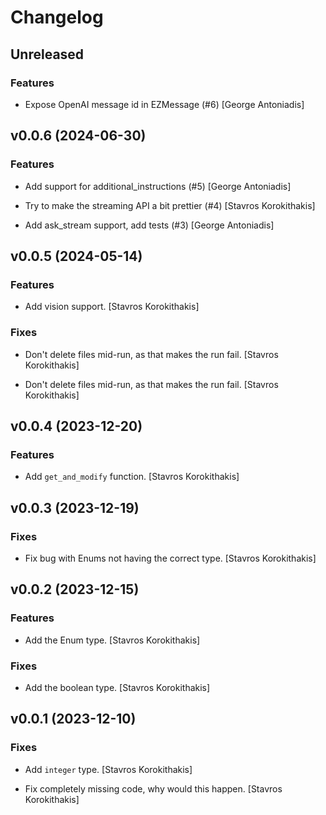 # Changelog


## Unreleased

### Features

* Expose OpenAI message id in EZMessage (#6) [George Antoniadis]


## v0.0.6 (2024-06-30)

### Features

* Add support for additional_instructions (#5) [George Antoniadis]

* Try to make the streaming API a bit prettier (#4) [Stavros Korokithakis]

* Add ask_stream support, add tests (#3) [George Antoniadis]


## v0.0.5 (2024-05-14)

### Features

* Add vision support. [Stavros Korokithakis]

### Fixes

* Don't delete files mid-run, as that makes the run fail. [Stavros Korokithakis]

* Don't delete files mid-run, as that makes the run fail. [Stavros Korokithakis]


## v0.0.4 (2023-12-20)

### Features

* Add `get_and_modify` function. [Stavros Korokithakis]


## v0.0.3 (2023-12-19)

### Fixes

* Fix bug with Enums not having the correct type. [Stavros Korokithakis]


## v0.0.2 (2023-12-15)

### Features

* Add the Enum type. [Stavros Korokithakis]

### Fixes

* Add the boolean type. [Stavros Korokithakis]


## v0.0.1 (2023-12-10)

### Fixes

* Add `integer` type. [Stavros Korokithakis]

* Fix completely missing code, why would this happen. [Stavros Korokithakis]


